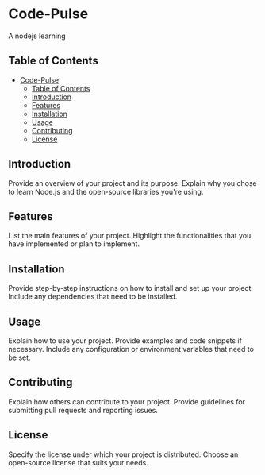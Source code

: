 # Code-Pulse

A nodejs learning

## Table of Contents

- [Code-Pulse](#code-pulse)
  - [Table of Contents](#table-of-contents)
  - [Introduction](#introduction)
  - [Features](#features)
  - [Installation](#installation)
  - [Usage](#usage)
  - [Contributing](#contributing)
  - [License](#license)

## Introduction

Provide an overview of your project and its purpose. Explain why you chose to learn Node.js and the open-source libraries you're using.

## Features

List the main features of your project. Highlight the functionalities that you have implemented or plan to implement.

## Installation

Provide step-by-step instructions on how to install and set up your project. Include any dependencies that need to be installed.

## Usage

Explain how to use your project. Provide examples and code snippets if necessary. Include any configuration or environment variables that need to be set.

## Contributing

Explain how others can contribute to your project. Provide guidelines for submitting pull requests and reporting issues.

## License

Specify the license under which your project is distributed. Choose an open-source license that suits your needs.
